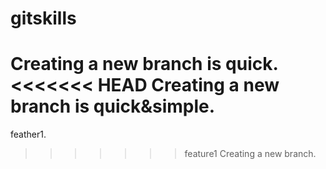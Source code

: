 # gitskills
Creating a new branch is quick.
<<<<<<< HEAD
Creating a new branch is quick&simple.
=======
feather1.
>>>>>>> feature1
Creating a new branch.